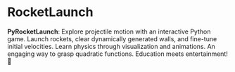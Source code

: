 # RocketLaunch
**PyRocketLaunch**: Explore projectile motion with an interactive Python game. Launch rockets, clear dynamically generated walls, and fine-tune initial velocities. Learn physics through visualization and animations. An engaging way to grasp quadratic functions. Education meets entertainment! 🚀
